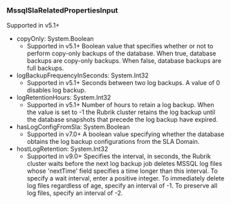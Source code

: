 ### MssqlSlaRelatedPropertiesInput
Supported in v5.1+

- copyOnly: System.Boolean
  - Supported in v5.1+
Boolean value that specifies whether or not to perform copy-only backups of the database. When true, database backups are copy-only backups. When false, database backups are full backups.
- logBackupFrequencyInSeconds: System.Int32
  - Supported in v5.1+
Seconds between two log backups. A value of 0 disables log backup.
- logRetentionHours: System.Int32
  - Supported in v5.1+
Number of hours to retain a log backup. When the value is set to -1 the Rubrik cluster retains the log backup until the database snapshots that precede the log backup have expired.
- hasLogConfigFromSla: System.Boolean
  - Supported in v7.0+
A boolean value specifying whether the database obtains the log backup configurations from the SLA Domain.
- hostLogRetention: System.Int32
  - Supported in v9.0+
Specifies the interval, in seconds, the Rubrik cluster waits before the next log backup job deletes MSSQL log files whose 'nextTime' field specifies a time longer than this interval. To specify a wait interval, enter a positive integer. To immediately delete log files regardless of age, specify an interval of -1. To preserve all log files, specify an interval of -2.
